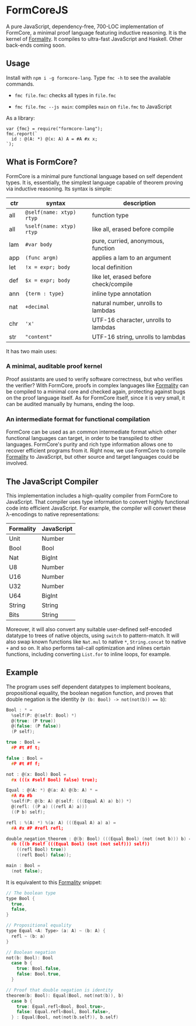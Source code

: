 FormCoreJS
==========

A pure JavaScript, dependency-free, 700-LOC implementation of FormCore, a minimal proof language featuring inductive reasoning. It is the kernel of [Formality](https://github.com/moonad/formality). It compiles to ultra-fast JavaScript and Haskell. Other back-ends coming soon.

Usage
-----

Install with `npm i -g formcore-lang`. Type `fmc -h` to see the available commands.

- `fmc file.fmc`: checks all types in `file.fmc`

- `fmc file.fmc --js main`: compiles `main` on `file.fmc` to JavaScript

As a library:

```
var {fmc} = require("formcore-lang");
fmc.report(`
  id : @(A: *) @(x: A) A = #A #x x;
`);
```

What is FormCore?
-----------------

FormCore is a minimal pure functional language based on self dependent types.
It is, essentially, the simplest language capable of theorem proving via
inductive reasoning. Its syntax is simple:

ctr  | syntax                   | description
---- | ------------------------ | -----------
all  | `@self(name: xtyp) rtyp` | function type
all  | `%self(name: xtyp) rtyp` | like all, erased before compile
lam  | `#var body`              | pure, curried, anonymous, function
app  | `(func argm)`            | applies a lam to an argument
let  | `!x = expr; body`        | local definition
def  | `$x = expr; body`        | like let, erased before check/compile
ann  | `{term : type}`          | inline type annotation
nat  | `+decimal`               | natural number, unrolls to lambdas
chr  | `'x'`                    | UTF-16 character, unrolls to lambdas
str  | `"content"`              | UTF-16 string, unrolls to lambdas

It has two main uses:

### A minimal, auditable proof kernel

Proof assistants are used to verify software correctness, but who verifies the
verifier? With FormCore, proofs in complex languages like [Formality](https://github.com/moonad/formality)
can be compiled to a minimal core and checked again, protecting against bugs on
the proof language itself. As for FormCore itself, since it is very small, it
can be audited manually by humans, ending the loop.

### An intermediate format for functional compilation

FormCore can be used as an common intermediate format which other functional
languages can target, in order to be transpiled to other languages. FormCore's
purity and rich type information allows one to recover efficient programs from
it. Right now, we use FormCore to compile [Formality](https://github.com/moonad/formality)
to JavaScript, but other source and target languages could be involved.

The JavaScript Compiler
------------------------

This implementation includes a high-quality compiler from FormCore to
JavaScript. That compiler uses type information to convert highly functional
code into efficient JavaScript. For example, the compiler will convert these
λ-encodings to native representations:

Formality | JavaScript
--------- | ----------
Unit      | Number
Bool      | Bool
Nat       | BigInt
U8        | Number
U16       | Number
U32       | Number
U64       | BigInt
String    | String
Bits      | String

Moreover, it will also convert any suitable user-defined self-encoded datatype
to trees of native objects, using `switch` to pattern-match. It will also swap
known functions like `Nat.mul` to native `*`, `String.concat` to native `+` and
so on. It also performs tail-call optimization and inlines certain functions,
including converting `List.for` to inline loops, for example.

Example
-------

The program uses self dependent datatypes to implement booleans, propositional
equality, the boolean negation function, and proves that double negation is the
identity (`∀ (b: Bool) -> not(not(b)) == b`):

```c
Bool : * =
  %self(P: @(self: Bool) *)
  @(true: (P true))
  @(false: (P false))
  (P self);

true : Bool =
  #P #t #f t;

false : Bool =
  #P #t #f f;

not : @(x: Bool) Bool =
  #x (((x #self Bool) false) true);

Equal : @(A: *) @(a: A) @(b: A) * =
  #A #a #b
  %self(P: @(b: A) @(self: (((Equal A) a) b)) *)
  @(refl: ((P a) ((refl A) a)))
  ((P b) self);

refl : %(A: *) %(a: A) (((Equal A) a) a) =
  #A #x #P #refl refl;

double_negation_theorem : @(b: Bool) (((Equal Bool) (not (not b))) b) =
  #b (((b #self (((Equal Bool) (not (not self))) self))
    ((refl Bool) true))
    ((refl Bool) false));

main : Bool =
  (not false);
```

It is equivalent to this [Formality](https://github.com/moonad/formality)
snippet:

```c
// The boolean type
type Bool {
  true,
  false,
}

// Propositional equality
type Equal <A: Type> (a: A) ~ (b: A) {
  refl ~ (b: a)
}

// Boolean negation
not(b: Bool): Bool
  case b {
    true: Bool.false,
    false: Bool.true,
  }

// Proof that double negation is identity
theorem(b: Bool): Equal(Bool, not(not(b)), b)
  case b {
    true: Equal.refl<Bool, Bool.true>,
    false: Equal.refl<Bool, Bool.false>,
  } : Equal(Bool, not(not(b.self)), b.self)
```
